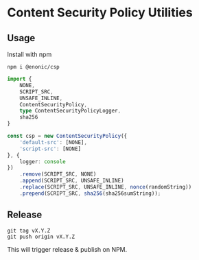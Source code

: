 # Content Security Policy Utilities

## Usage

Install with npm

	npm i @enonic/csp

```typescript
import {
	NONE,
	SCRIPT_SRC,
	UNSAFE_INLINE,
	ContentSecurityPolicy,
	type ContentSecurityPolicyLogger,
	sha256
}

const csp = new ContentSecurityPolicy({
	'default-src': [NONE],
	'script-src': [NONE]
}, {
	logger: console
})
	.remove(SCRIPT_SRC, NONE)
	.append(SCRIPT_SRC, UNSAFE_INLINE)
	.replace(SCRIPT_SRC, UNSAFE_INLINE, nonce(randomString))
	.prepend(SCRIPT_SRC, sha256(sha256sumString));
```

## Release

````
git tag vX.Y.Z
git push origin vX.Y.Z
````

This will trigger release & publish on NPM.
